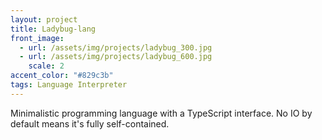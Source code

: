 ```yaml
---
layout: project
title: Ladybug-lang
front_image:
  - url: /assets/img/projects/ladybug_300.jpg
  - url: /assets/img/projects/ladybug_600.jpg
    scale: 2
accent_color: "#829c3b"
tags: Language Interpreter
---
```


Minimalistic programming language with a TypeScript interface. No IO by default means it's fully self-contained.